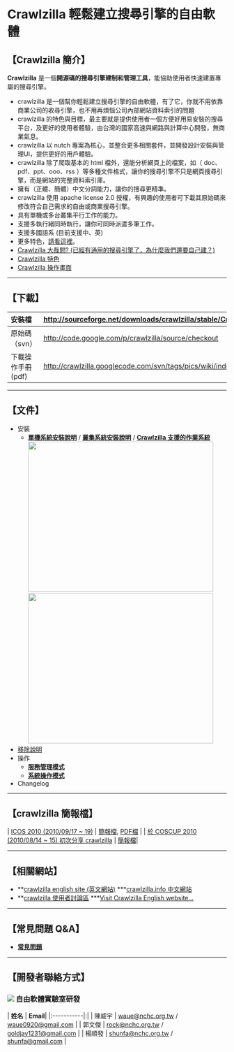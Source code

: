 # Crawlzilla 輕鬆建立搜尋引擎的自由軟體 #

## 【Crawlzilla 簡介】 ##
**Crawlzilla** 是一個**開源碼的搜尋引擎建制和管理工具**，能協助使用者快速建置專屬的搜尋引擎。<br />

  * crawlzilla 是一個幫你輕鬆建立搜尋引擎的自由軟體，有了它，你就不用依靠商業公司的收尋引擎，也不用再煩惱公司內部網站資料索引的問題
  * crawlzilla 的特色與目標，最主要就是提供使用者一個方便好用易安裝的搜尋平台，及更好的使用者體驗，由台灣的國家高速與網路與計算中心開發，無商業氣息。
  * crawlzilla 以 nutch 專案為核心，並整合更多相關套件，並開發設計安裝與管理UI，提供更好的用戶體驗。
  * crawlzilla 除了爬取基本的 html 檔外，還能分析網頁上的檔案，如（ doc、pdf、ppt、ooo、rss ）等多種文件格式，讓你的搜尋引擎不只是網頁搜尋引擎，而是網站的完整資料索引庫。
  * 擁有（正體、簡體）中文分詞能力，讓你的搜尋更精準。
  * crawlzilla 使用 apache license 2.0 授權，有興趣的使用者可下載其原始碼來修改符合自己需求的自由或商業搜尋引擎。
  * 具有單機或多台叢集平行工作的能力。
  * 支援多執行緒同時執行，讓你可同時派遣多筆工作。
  * 支援多國語系 (目前支援中、英)
  * 更多特色，[請看這裡](http://code.google.com/p/crawlzilla/wiki/Characteristic)。
  * [Crawlzilla 大哉問? (已經有通用的搜尋引擎了，為什麼我們還要自己建？)](http://code.google.com/p/crawlzilla/wiki/Why)
  * [Crawlzilla 特色](http://code.google.com/p/crawlzilla/wiki/features)
  * [Crawlzilla 操作畫面](http://code.google.com/p/crawlzilla/wiki/screenshot)


---

## 【下載】 ##
| 安裝檔 | http://sourceforge.net/downloads/crawlzilla/stable/Crawlzilla-0.2/  |
|:----------|:--------------------------------------------------------------------|
| 原始碼（svn） | http://code.google.com/p/crawlzilla/source/checkout |
|  下載操作手冊(pdf) |  http://crawlzilla.googlecode.com/svn/tags/pics/wiki/index/crawlzilla_Usage_zhtw.pdf |

---

## 【文件】 ##
  * 安裝
    * **[單機系統安裝說明](http://code.google.com/p/crawlzilla/wiki/SystemInstall)** / **[叢集系統安裝說明](http://code.google.com/p/crawlzilla/wiki/ClusterInstall)** / **[Crawlzilla 支援的作業系統](http://code.google.com/p/crawlzilla/wiki/Support_Distribution)**
<a href='http://www.youtube.com/watch?feature=player_embedded&v=kHbQSEiMZOI' target='_blank'><img src='http://img.youtube.com/vi/kHbQSEiMZOI/0.jpg' width='425' height=344 /></a> <a href='http://www.youtube.com/watch?feature=player_embedded&v=bRWQ3BXEj4A' target='_blank'><img src='http://img.youtube.com/vi/bRWQ3BXEj4A/0.jpg' width='425' height=344 /></a>
  * [移除說明](http://code.google.com/p/crawlzilla/wiki/remove)
  * 操作
    * **[服務管理模式](http://code.google.com/p/crawlzilla/wiki/ShellAdmin)**
    * **[系統操作模式](http://code.google.com/p/crawlzilla/wiki/WebManagement)**
  * Changelog

---

## 【crawlzilla 簡報檔】 ##
| [ICOS 2010 (2010/09/17 ~ 19)](http://www.slat.org/icos2010/biz-n-tech.html) | [簡報檔](https://trac.nchc.org.tw/cloud/raw-attachment/wiki/crawlzilla/Crawlzilla%40ICOS2010%282010-09-17%7E19%29.pptx), [PDF檔](https://trac.nchc.org.tw/cloud/raw-attachment/wiki/crawlzilla/Crawlzilla%40ICOS2010%282010-09-17%7E19%29.pdf)  |
| [於 COSCUP 2010 (2010/08/14 ~ 15) 初次分享 crawlzilla](http://coscup.org/2010/zh-tw/program) | [簡報檔](http://trac.nchc.org.tw/cloud/raw-attachment/wiki/shunfa/2010/0818/Crawlzilla_Slides%282010-08-27%29.pptx)|


---

## 【相關網站】 ##

  * **[crawlzilla english site (英文網站)](https://sourceforge.net/p/crawlzilla/home/)
  ***[crawlzilla.info 中文網站](http://crawlzilla.info)
  * **[crawlzilla 使用者討論區](http://groups.google.com/group/crawlzilla-user)
  ***[Visit Crawlzilla English website...](http://sourceforge.net/p/crawlzilla/home/)


---

## 【常見問題 Q&A】 ##

  * **[常見問題](http://code.google.com/p/crawlzilla/wiki/FAQ)**


---

## 【開發者聯絡方式】 ##
### <font> <a href='http://www.nchc.org.tw'><img src='http://www.nchc.org.tw/web_images/tw/header/logo.jpg' /></a> 自由軟體實驗室研發</font> ###
| **姓名** | **Email**|
|:-----------|:|
| 陳威宇 | waue@nchc.org.tw / waue0920@gmail.com  |
| 郭文傑 | rock@nchc.org.tw / goldjay1231@gmail.com |
| 楊順發 | shunfa@nchc.org.tw / shunfa@gmail.com |